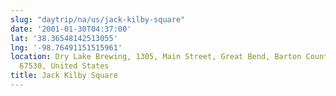 ```yaml
---
slug: "daytrip/na/us/jack-kilby-square"
date: '2001-01-30T04:37:00'
lat: '38.36548142513055'
lng: '-98.76491151515961'
location: Dry Lake Brewing, 1305, Main Street, Great Bend, Barton County, Kansas,
  67530, United States
title: Jack Kilby Square
---
```



